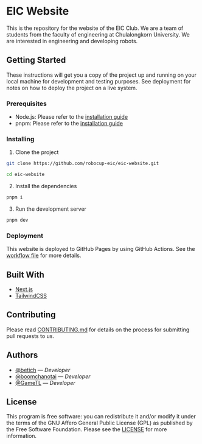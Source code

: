 # EIC Website

This is the repository for the website of the EIC Club. We are a team of students from the faculty of engineering at Chulalongkorn University. We are interested in engineering and developing robots.

## Getting Started

These instructions will get you a copy of the project up and running on your local machine for development and testing purposes. See deployment for notes on how to deploy the project on a live system.

### Prerequisites

- Node.js: Please refer to the [installation guide](https://nodejs.org/en/)
- pnpm: Please refer to the [installation guide](https://pnpm.io/)

### Installing

1. Clone the project

```bash
git clone https://github.com/robocup-eic/eic-website.git
```

```bash
cd eic-website
```

2. Install the dependencies

```bash
pnpm i
```

3. Run the development server

```bash
pnpm dev
```

### Deployment

This website is deployed to GitHub Pages by using GitHub Actions. See the [workflow file](.github/workflows/nextjs.yml) for more details.

## Built With

- [Next.js](https://nextjs.org/)
- [TailwindCSS](https://tailwindcss.com/)

## Contributing

Please read [CONTRIBUTING.md](CONTRIBUTING.md) for details on the process for submitting pull requests to us.

## Authors

- [@betich](https://github.com/betich) — _Developer_
- [@boomchanotai](https://github.com/boomchanotai) — _Developer_
- [@GameTL](https://github.com/GameTL) — _Developer_

## License

This program is free software: you can redistribute it and/or modify it under the terms of the GNU Affero General Public License (GPL) as published by the Free Software Foundation. Please see the [LICENSE](LICENSE) for more information.
